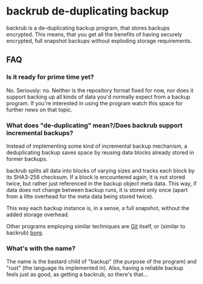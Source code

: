 # backrub de-duplicating backup

backrub is a de-duplicating backup program, that stores backups encrypted. This
means, that you get all the benefits of having securely encrypted, full snapshot
backups without exploding storage requirements.

## FAQ

### Is it ready for prime time yet?

No. Seriously: no. Neither is the repository format fixed for now, nor does it
support backing up all kinds of data you'd normally expect from a backup 
program. If you're interested in using the program watch this space for further
news on that topic.

### What does "de-duplicating" mean?/Does backrub support incremental backups?

Instead of implementing some kind of incremental backup mechanism, a 
deduplicating backup saves space by reusing data blocks already stored in former
backups. 

backrub splits all data into blocks of varying sizes and tracks each block by 
its SHA3-256 checksum. If a block is encountered again, it is not stored twice,
but rather just referenced in the backup object meta data. This way, if data 
does not change between backup runs, it is stored only once (apart from a litte
overhead for the meta data being stored twice).

This way each backup instance is, in a sense, a full snapshot, without the added
storage overhead.

Other programs employing similar techniques are [Git](https://git-scm.com/) 
itself, or (similar to backrub) [borg](https://borgbackup.readthedocs.io/en/stable/).

### What's with the name?

The name is the bastard child of "backup" (the purpose of the program) and 
"rust" (the language its implemented in). Also, having a reliable backup feels
just as good, as getting a backrub, so there's that...